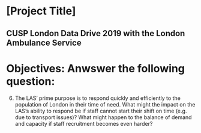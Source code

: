 # [Project Title]
## CUSP London Data Drive 2019 with the London Ambulance Service

# Objectives: Anwswer the following question:

6. The LAS’ prime purpose is to respond quickly and efficiently to the population of London in their time of need. What might the impact on the LAS’s ability to respond be if staff cannot start their shift on time (e.g. due to transport issues)? What might happen to the balance of demand and capacity if staff recruitment becomes even harder?

